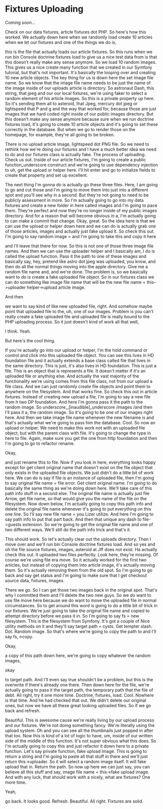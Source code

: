# Fixtures Uploading

Coming soon...

Check on our data fixtures, article fixtures dot PHP. So here's how this worked. We
actually down here when we randomly load create 10 articles when we let our fixtures
and one of the things we do is,

this is the file that actually loads our article fixtures. So this runs when we run
bin Console doctrine fixtures load to give us a nice test data from is that this
doesn't really make any sense anymore. So we load 10 random images. This gives us a
nice create many function that we created in our Symfony tutorial, but that's not
important. It's basically the looping over and creating 10 new article objects. The
key thing for us is down here the set image file name. So we know that the image file
name needs to be just the name of the image inside of our uploads article is
directory. So astronaut Dash, this string, that jpeg and our our local fixtures,
we're using faker to select a random element of his article images. So this is a
private property up here. So it's sending them all to asteroid, that Jpeg, mercury
dot jpeg or lightspeed that P and g and the way that worked for, because those are
just images that we hard coded right inside of our public images directory. But this
doesn't make any sense anymore because sure when we run doctrine fixtures load, it's
going to create 10 article objects and it's going to set these correctly in the
database. But when we go to render those on the homepage, for example, they're all
going to be broken.

There is no upload article image, lightspeed dot PNG file. So we need to rethink how
we're doing our fixtures and I have a much better idea we need to do and our fixtures
class is actually fake. The process of uploading. Check us out. Inside of our article
fixtures, I'm going to create a public function_underscore construct and we're going
to use dependency injection to uh, get the upload or helper here. I'll hit enter and
go to initialize fields to create that property and set up excellent.

The next thing I'm gonna do is actually go these three files. Here, I am going to go
and cut those and I'm going to move them into just into a different spot and you'll
see why in a second. But they're not going to need to be publicly assessment in more.
So I'm actually going to go into my data fixtures and create a new folder in here
called images and I'm going to pace them. They're perfect and now they're no longer
inside of my public images directory. And for a reason that will become obvious in a,
I'm actually going to can make a commit that change. Okay, great. So the idea here is
that we can use the upload or helper down here and we can do is actually grab one of
those articles, images and actually just fake upload it. So check this out. I'm going
to say random image = and I'm going to take this and copy it here

and I'll leave that there for now. So this is not one of those three image file
names. And then we can use the uploader helper and I basically am, I do is called the
upload function. Pass it the path to one of these images and basically say, hey,
pretend like astro dot jpeg was uploaded, you know, and then do all the normal things
moving into the apple directory. Give me a random file name and, and we're done. The
problem is, so we basically want to do is create a fake uploaded file object. So in
our fixtures class we can do something like image file name that will be the new file
name = this->uploader helper->upload article image.

And then

we want to say kind of like new uploaded file, right. And somehow maybe point that
uploaded file to the, uh, one of our images. Problem is you can't really create a
fake uploaded file and uploaded file is really bound to the PHP uploading process. So
it just doesn't kind of work all that well,

I think. Yeah.

But here's the cool thing.

If you're actually go into our upload or helper, I'm the hold command or control and
click into this uploaded file object. You can see this lives in HD foundation file
and it actually extends a base class called file that lives in the same directory.
This is just, it's also lives in HD foundation. This is just a file. This is an
object that is represents a file. It doesn't matter if it's an uploaded file or
anything else. And actually the vast majority of the functionality we're using comes
from this file class, not from our upload a file class. And we can just randomly
create file objects and point them to anywhere on the filesystem. And that works
fine. So check this out in article fixtures. Instead of creating new upload a file,
I'm going to say a new file from h two DP foundation. And here I'm gonna pass it the
path to the random image. So underscore,_[inaudible]_underscore /images /and then
I'll pass it a, the random image. So it's going to be one of our images right here.
And then we take image file name whenever the new filename is and that's actually
what we're going to pass him the database. Cool. So now an upload or helper. We need
to make this work not with an uploaded file object, but with the parent class with
file. It's going to change the type in here to file. Again, make sure you get the one
from http foundation and then I'm going to go to refactor rename.

Okay,

and just rename this to file. Now if you look in here, everything looks happy except
for get client original name that doesn't exist on the file object that only exists
in the uploaded file objects. We just didn't do a little bit of work here. We can do
is say if file is an instance of uploaded file, then I'm going to say original file
name = file error. Get client original name. I'm going to do basically the same thing
as we're doing down here. We'll take care of this path info stuff in a second else.
The original file name is actually just file Arrow, get file name, so that would give
you the name of the file on the filesystem. Now down below, I'm actually going to
copy this path info and delete the original file name whenever it's going to put
everything on this one line. So I'll say new file name = you Lizer utilize. And here
I'm going to say path info to put that part back. And then that unique any dash to
file->guests extension. So we're going to get the original file name and one of two
different ways. We'll still do the path info trick and that's it.

This should work. So let's actually clear out the uploads directory. Then I move over
and we'll run bin Console doctrine fixtures load. And so yes and oh the file source
fixtures, images, asteroid at Jff does not exist. Ha actually check this out. It
uploaded two files perfectly. Look here, they're missing. Of course we're using file
era move. So it actually worked for the first two articles, but instead of copying
them into article image, it's actually moving them. So it's actually removing them
from the old spot. So I'm going to go back and say get status and I'm going to make
sure that I get checkout source data, fixtures, images.

There we go. So I can get those two images back in the original spot. That's why I
committed them and I'll delete the two new guys. So we do want to use file move here
because we do want to move the uploaded file in normal circumstances. So to get
around this word is going to do a little bit of trick in our fixtures. We're just
going to take the original file name and copied to attempt directory before we pass
it in. So I'm going to say fs = new filesystem. This is the filesystem from Symfony.
It's got a couple of Nice utility methods on it and they'll say target path = cysts.
Get tempter slash. Dot. Random image. So that's where we're going to copy the path to
and I'll say fs,->copy.

Okay,

a copy of this path down here, we're going to copy whatever the random images,

okay

to target path. And I'll even say true shouldn't be a problem, but this is the
overwrite if there's already one there. Then down here for the file, we're actually
going to pass it the target path, the temporary path that the file of debt. All
right, try it one more time. Doctrine, fixtures, load. Cool. Nowhere is that time.
And he had checked that out. We didn't delete our original ones, but now we have all
these great looking uploaded files. So if we go back and refresh.

Beautiful. This is awesome cause we're really living by our upload process and our
fixtures. We're not doing something fancy. We're literally using the upload system.
Oh and you can see all the thumbnails just popped in after that too. Now this is kind
of a lot of logic to have, um, inside of our written side of the middle of this
function. It's not super obvious what this does. So I'm actually going to copy this
and just refactor it down here to a private function. Let's say private function,
fake upload image. This is going to return a string and I'm going to paste all that
stuff in there and we'll just return this->uploader. So it will select a random image
itself. It will fake upload that in. Return the path. So now up here we can just say,
you can believe all this stuff and say, image file name = this->fake upload image.
And with any luck, that should work with a nicely, what are fixtures? One more time.

Yeah,

go back. It looks good. Refresh. Beautiful. All right. Fixtures are solid.